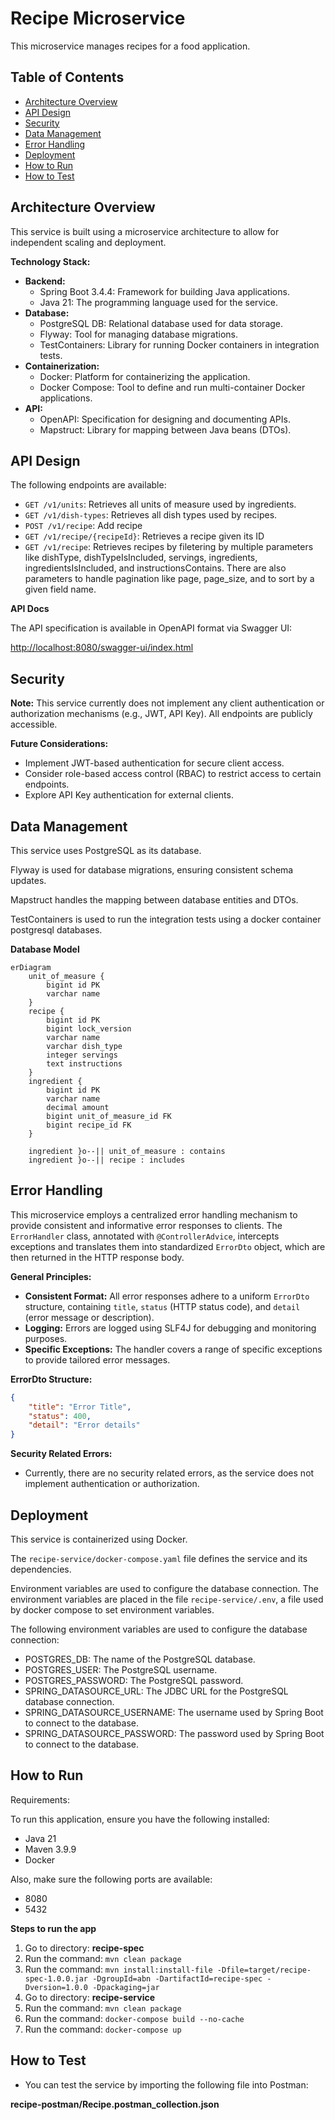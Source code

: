# Recipe Microservice

This microservice manages recipes for a food application.

## Table of Contents

- [Architecture Overview](#architecture-overview)
- [API Design](#api-design)
- [Security](#security)
- [Data Management](#data-management)
- [Error Handling](#error-handling)
- [Deployment](#deployment)
- [How to Run](#how-to-run)
- [How to Test](#how-to-test)

## Architecture Overview

This service is built using a microservice architecture to allow for independent scaling and deployment.

**Technology Stack:**

- **Backend:**
    - Spring Boot 3.4.4: Framework for building Java applications.
    - Java 21: The programming language used for the service.
- **Database:**
    - PostgreSQL DB: Relational database used for data storage.
    - Flyway: Tool for managing database migrations.
    - TestContainers: Library for running Docker containers in integration tests.
- **Containerization:**
    - Docker: Platform for containerizing the application.
    - Docker Compose: Tool to define and run multi-container Docker applications.
- **API:**
    - OpenAPI: Specification for designing and documenting APIs.
    - Mapstruct: Library for mapping between Java beans (DTOs).

## API Design

The following endpoints are available:

- `GET /v1/units`: Retrieves all units of measure used by ingredients.
- `GET /v1/dish-types`: Retrieves all dish types used by recipes.
- `POST /v1/recipe`: Add recipe
- `GET /v1/recipe/{recipeId}`: Retrieves a recipe given its ID
- `GET /v1/recipe`: Retrieves recipes by filetering by multiple parameters like dishType, dishTypeIsIncluded, servings, ingredients, ingredientsIsIncluded, and instructionsContains. There are also parameters to handle pagination like page, page_size, and to sort by a given field name.

**API Docs**

The API specification is available in OpenAPI format via Swagger UI: 

[http://localhost:8080/swagger-ui/index.html](http://localhost:8080/swagger-ui/index.html)


## Security

**Note:** This service currently does not implement any client authentication or authorization mechanisms (e.g., JWT, API Key). All endpoints are publicly accessible.

**Future Considerations:**

* Implement JWT-based authentication for secure client access.
* Consider role-based access control (RBAC) to restrict access to certain endpoints.
* Explore API Key authentication for external clients.


## Data Management

This service uses PostgreSQL as its database. 

Flyway is used for database migrations, ensuring consistent schema updates. 

Mapstruct handles the mapping between database entities and DTOs. 

TestContainers is used to run the integration tests using a docker container postgresql databases.


**Database Model**

```mermaid
erDiagram
    unit_of_measure {
        bigint id PK
        varchar name
    }
    recipe {
        bigint id PK
        bigint lock_version
        varchar name
        varchar dish_type
        integer servings
        text instructions
    }
    ingredient {
        bigint id PK
        varchar name
        decimal amount
        bigint unit_of_measure_id FK
        bigint recipe_id FK
    }

    ingredient }o--|| unit_of_measure : contains
    ingredient }o--|| recipe : includes
```


## Error Handling

This microservice employs a centralized error handling mechanism to provide consistent and informative error responses to clients. The `ErrorHandler` class, annotated with `@ControllerAdvice`, intercepts exceptions and translates them into standardized `ErrorDto` object, which are then returned in the HTTP response body.

**General Principles:**

* **Consistent Format:** All error responses adhere to a uniform `ErrorDto` structure, containing `title`, `status` (HTTP status code), and `detail` (error message or description).
* **Logging:** Errors are logged using SLF4J for debugging and monitoring purposes.
* **Specific Exceptions:** The handler covers a range of specific exceptions to provide tailored error messages.

**ErrorDto Structure:**

```json
{
    "title": "Error Title",
    "status": 400,
    "detail": "Error details"
}
```

**Security Related Errors:**

* Currently, there are no security related errors, as the service does not implement authentication or authorization.


## Deployment

This service is containerized using Docker. 

The `recipe-service/docker-compose.yaml` file defines the service and its dependencies. 

Environment variables are used to configure the database connection.
The environment variables are placed in the file `recipe-service/.env`, a file used by docker compose to set environment variables. 

The following environment variables are used to configure the database connection:

- POSTGRES_DB: The name of the PostgreSQL database.
- POSTGRES_USER: The PostgreSQL username.
- POSTGRES_PASSWORD: The PostgreSQL password.
- SPRING_DATASOURCE_URL: The JDBC URL for the PostgreSQL database connection.
- SPRING_DATASOURCE_USERNAME: The username used by Spring Boot to connect to the database.
- SPRING_DATASOURCE_PASSWORD: The password used by Spring Boot to connect to the database.


## How to Run

Requirements:

To run this application, ensure you have the following installed:

- Java 21
- Maven 3.9.9
- Docker

Also, make sure the following ports are available:

- 8080
- 5432

**Steps to run the app**

1. Go to directory: **recipe-spec**
2. Run the command: `mvn clean package`
3. Run the command: `mvn install:install-file -Dfile=target/recipe-spec-1.0.0.jar -DgroupId=abn -DartifactId=recipe-spec -Dversion=1.0.0 -Dpackaging=jar`
4. Go to directory: **recipe-service**
5. Run the command: `mvn clean package`
6. Run the command: `docker-compose build --no-cache`
7. Run the command: `docker-compose up`


## How to Test

- You can test the service by importing the following file into Postman: 

**recipe-postman/Recipe.postman_collection.json**

